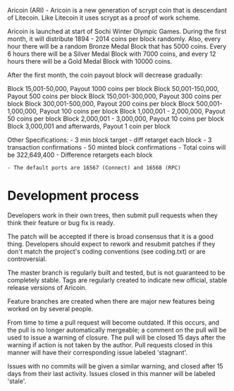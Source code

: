 Aricoin (ARI) - Aricoin is a new generation of scrypt coin that is descendant of Litecoin. Like Litecoin it uses scrypt as a proof of work scheme.

Aricoin is launched at start of Sochi Winter Olympic Games. During the first month, it will distribute 1894 - 2014 coins per block randomly. Also, every hour there will be a random Bronze Medal Block that has 5000 coins. Every 6 hours there will be a Silver Medal Block with 7000 coins, and every 12 hours there will be a Gold Medal Block with 10000 coins.

After the first month, the coin payout block will decrease gradually:

Block 15,001-50,000, Payout 1000 coins per block
Block 50,001-150,000, Payout 500 coins per block
Block 150,001-300,000, Payout 300 coins per block
Block 300,001-500,000, Payout 200 coins per block
Block 500,001-1,000,000, Payout 100 coins per block
Block 1,000,001 - 2,000,000, Payout 50 coins per block
Block 2,000,001 - 3,000,000, Payout 10 coins per block
Block 3,000,001 and afterwards, Payout 1 coin per block

Other Specifications:
	- 3 min block target
	- diff retarget each block
	- 3  transaction confirmations
	- 50 minted block confirmations
	- Total coins will be 322,649,400
	- Difference retargets each block

	- The default ports are 16567 (Connect) and 16568 (RPC)



Development process
===================

Developers work in their own trees, then submit pull requests when
they think their feature or bug fix is ready.

The patch will be accepted if there is broad consensus that it is a
good thing.  Developers should expect to rework and resubmit patches
if they don't match the project's coding conventions (see coding.txt)
or are controversial.

The master branch is regularly built and tested, but is not guaranteed
to be completely stable. Tags are regularly created to indicate new
official, stable release versions of Aricoin.

Feature branches are created when there are major new features being
worked on by several people.

From time to time a pull request will become outdated. If this occurs, and
the pull is no longer automatically mergeable; a comment on the pull will
be used to issue a warning of closure. The pull will be closed 15 days
after the warning if action is not taken by the author. Pull requests closed
in this manner will have their corresponding issue labeled 'stagnant'.

Issues with no commits will be given a similar warning, and closed after
15 days from their last activity. Issues closed in this manner will be 
labeled 'stale'. 
